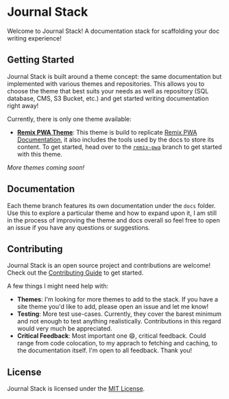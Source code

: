 # Journal Stack

Welcome to Journal Stack! A documentation stack for scaffolding your doc writing experience!

## Getting Started

Journal Stack is built around a theme concept: the same documentation but implemented with various themes and repositories. This allows you to choose the theme that best suits your needs as well
as repository (SQL database, CMS, S3 Bucket, etc.) and get started writing documentation right away!

Currently, there is only one theme available:

- **[Remix PWA Theme]()**: This theme is build to replicate [Remix PWA Documentation](https://remix-pwa.run), it also includes the tools used by the docs to store its content. To get started, head over to the [`remix-pwa`]() branch to get started with this theme.

*More themes coming soon!*

## Documentation

Each theme branch features its own documentation under the `docs` folder. Use this to explore a particular theme and how to expand upon it, I am still in the process of improving the theme and docs overall so feel free to open an issue if you have any questions or suggestions.

## Contributing

Journal Stack is an open source project and contributions are welcome! Check out the [Contributing Guide](./CONTRIBUTING.md) to get started.

A few things I might need help with:

- **Themes**: I'm looking for more themes to add to the stack. If you have a site theme you'd like to add, please open an issue and let me know!
- **Testing**: More test use-cases. Currently, they cover the barest minimum and not enough to test anything realistically. Contributions in this regard would very much be appreciated.
- **Critical Feedback**: Most important one 😄, critical feedback. Could range from code colocation, to my apprach to fetching and caching, to the documentation itself. I'm open to all feedback. Thank you!

## License

Journal Stack is licensed under the [MIT License](./LICENSE.md).
